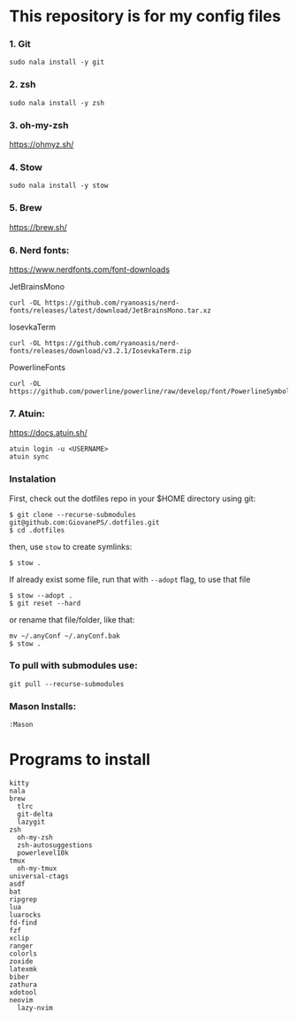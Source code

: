 # This repository is for my config files

### 1. Git

```
sudo nala install -y git
```

### 2. zsh
```
sudo nala install -y zsh
```

### 3. oh-my-zsh
https://ohmyz.sh/

### 4. Stow
```
sudo nala install -y stow
```

### 5. Brew
https://brew.sh/

### 6. Nerd fonts:
https://www.nerdfonts.com/font-downloads

JetBrainsMono
```
curl -OL https://github.com/ryanoasis/nerd-fonts/releases/latest/download/JetBrainsMono.tar.xz
```

IosevkaTerm
```
curl -OL https://github.com/ryanoasis/nerd-fonts/releases/download/v3.2.1/IosevkaTerm.zip
```

PowerlineFonts
```
curl -OL https://github.com/powerline/powerline/raw/develop/font/PowerlineSymbols.otf
```

### 7. Atuin:
https://docs.atuin.sh/

```
atuin login -u <USERNAME>
atuin sync
```


### Instalation

First, check out the dotfiles repo in your $HOME directory using git:

```
$ git clone --recurse-submodules git@github.com:GiovanePS/.dotfiles.git
$ cd .dotfiles
```

then, use `stow` to create symlinks:
```
$ stow .
```

If already exist some file, run that with `--adopt` flag, to use that file
```
$ stow --adopt .
$ git reset --hard
```
or rename that file/folder, like that:
```
mv ~/.anyConf ~/.anyConf.bak
$ stow .
```

### To pull with submodules use:
```
git pull --recurse-submodules
```

### Mason Installs:
```
:Mason
```

# Programs to install
```
kitty
nala
brew
  tlrc
  git-delta
  lazygit
zsh
  oh-my-zsh
  zsh-autosuggestions
  powerlevel10k
tmux
  oh-my-tmux
universal-ctags
asdf
bat
ripgrep
lua
luarocks
fd-find
fzf
xclip
ranger
colorls
zoxide
latexmk
biber
zathura
xdotool
neovim
  lazy-nvim
```
